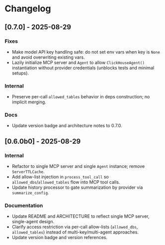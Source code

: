 
# Changelog

## [0.7.0] - 2025-08-29

### Fixes

- Make model API key handling safe: do not set env vars when key is `None` and avoid overwriting existing vars.
- Lazily initialize MCP server and `Agent` to allow `ClickHouseAgent()` instantiation without provider credentials (unblocks tests and minimal setups).

### Internal

- Preserve per-call `allowed_tables` behavior in deps construction; no implicit merging.

### Docs

- Update version badge and architecture notes to 0.7.0.

## [0.6.0b0] - 2025-08-29

### Internal

- Refactor to single MCP server and single `Agent` instance; remove `ServerTTLCache`.
- Add allow-list injection in `process_tool_call` so `allowed_dbs`/`allowed_tables` flow into MCP tool calls.
- Update history processor to gate summarization by provider via `summarize_config`.

### Documentation

- Update README and ARCHITECTURE to reflect single MCP server, single-agent design.
- Clarify access restriction via per-call allow-lists (`allowed_dbs`, `allowed_tables`) instead of multi-key/multi-agent approaches.
- Update version badge and version references.

